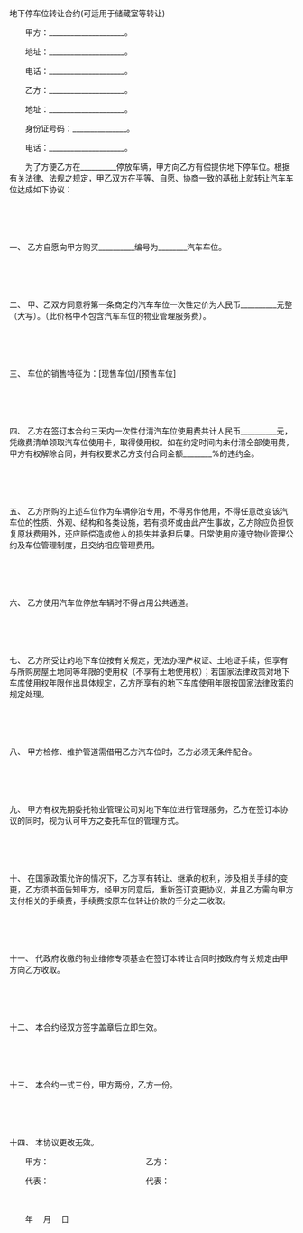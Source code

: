 



地下停车位转让合约(可适用于储藏室等转让)



 

　　甲方：_____________________。

　　地址：_____________________。

　　电话：_____________________。

　　乙方：_____________________。

　　地址：_____________________。

　　身份证号码：_______________。

　　电话：_____________________。　　

　　为了方便乙方在__________停放车辆，甲方向乙方有偿提供地下停车位。根据有关法律、法规之规定，甲乙双方在平等、自愿、协商一致的基础上就转让汽车车位达成如下协议：

　　

　　

一、
乙方自愿向甲方购买__________编号为________汽车车位。

　　

　　

二、
甲、乙双方同意将第一条商定的汽车车位一次性定价为人民币__________元整（大写）。（此价格中不包含汽车车位的物业管理服务费）。

　　

　　

三、
车位的销售特征为：[现售车位]/[预售车位]

　　

　　

四、
乙方在签订本合约三天内一次性付清汽车位使用费共计人民币__________元，凭缴费清单领取汽车位使用卡，取得使用权。如在约定时间内未付清全部使用费，甲方有权解除合同，并有权要求乙方支付合同金额________%的违约金。

　　

　　

五、
乙方所购的上述车位作为车辆停泊专用，不得另作他用，不得任意改变该汽车位的性质、外观、结构和各类设施，若有损坏或由此产生事故，乙方除应负担恢复原状费用外，还应赔偿造成他人的损失并承担后果。日常使用应遵守物业管理公约及车位管理制度，且交纳相应管理费用。

　　

　　

六、
乙方使用汽车位停放车辆时不得占用公共通道。

　　

　　

七、
乙方所受让的地下车位按有关规定，无法办理产权证、土地证手续，但享有与所购房屋土地同等年限的使用权（不享有土地使用权）；若国家法律政策对地下车库使用权年限作出具体规定，乙方所享有的地下车库使用年限按国家法律政策的规定处理。

　　

　　

八、
甲方检修、维护管道需借用乙方汽车位时，乙方必须无条件配合。

　　

　　

九、
甲方有权先期委托物业管理公司对地下车位进行管理服务，乙方在签订本协议的同时，视为认可甲方之委托车位的管理方式。

　　

　　

十、
在国家政策允许的情况下，乙方享有转让、继承的权利，涉及相关手续的变更，乙方须书面告知甲方，经甲方同意后，重新签订变更协议，并且乙方需向甲方支付相关的手续费，手续费按原车位转让价款的千分之二收取。

　　

　　

十一、
代政府收缴的物业维修专项基金在签订本转让合同时按政府有关规定由甲方向乙方收取。

　　

　　

十二、
本合约经双方签字盖章后立即生效。

　　

　　

十三、
本合约一式三份，甲方两份，乙方一份。

　　

　　

十四、
本协议更改无效。　　

　　甲方：　　　　　　　　　　　　 乙方：

　　代表：　　　　　　　　　　　　 代表：

　　


 　　年　 月　 日
 
　　

